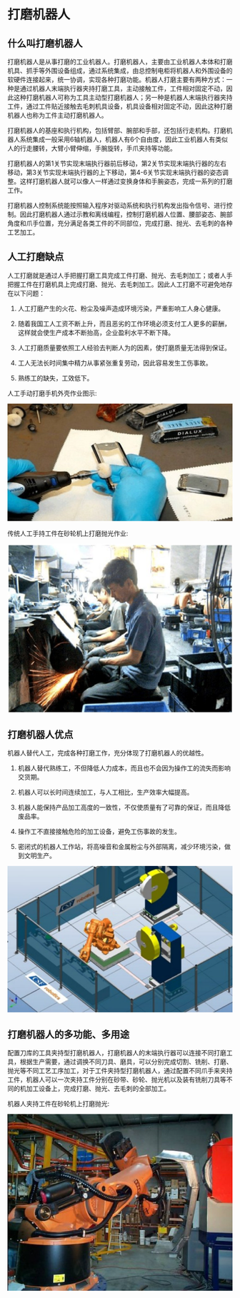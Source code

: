 # 打磨机器人

## 什么叫打磨机器人

打磨机器人是从事打磨的工业机器人。打磨机器人，主要由工业机器人本体和打磨机具、抓手等外围设备组成，通过系统集成，由总控制电柜将机器人和外围设备的软硬件连接起来，统一协调，实现各种打磨功能。机器人打磨主要有两种方式：一种是通过机器人末端执行器夹持打磨工具，主动接触工件，工件相对固定不动，因此这种打磨机器人可称为工具主动型打磨机器人；另一种是机器人末端执行器夹持工件，通过工件贴近接触去毛刺机具设备，机具设备相对固定不动，因此这种打磨机器人也称为工件主动打磨机器人。

打磨机器人的基座和执行机构，包括臂部、腕部和手部，还包括行走机构。打磨机器人系统集成一般采用6轴机器人，机器人有6个自由度，因此工业机器人有类似人的行走腰转，大臂小臂伸缩，手腕旋转，手爪夹持等功能。

打磨机器人的第1关节实现末端执行器前后移动，第2关节实现末端执行器的左右移动，第3关节实现末端执行器的上下移动，第4-6关节实现末端执行器的姿态调整。这样打磨机器人就可以像人一样通过变换身体和手腕姿态，完成一系列的打磨工作。

打磨机器人控制系统能按照输入程序对驱动系统和执行机构发出指令信号、进行控制。因此打磨机器人通过示教和离线编程，控制打磨机器人位置、腰部姿态、腕部角度和爪手位置，充分满足各类工件的不同部位，完成打磨、抛光、去毛刺的各种工艺加工。

## 人工打磨缺点

人工打磨就是通过人手把握打磨工具完成工件打磨、抛光、去毛刺加工；或者人手把握工件在打磨机具上完成打磨、抛光、去毛刺加工。因此人工打磨不可避免地存在以下问题：

1. 人工打磨产生的火花、粉尘及噪声造成环境污染，严重影响工人身心健康。

2. 随着我国工人工资不断上升，而且恶劣的工作环境必须支付工人更多的薪酬，这样就会使生产成本不断抬高，企业盈利水平不断下降。

3. 人工打磨质量要依照工人经验去判断人为的因素，使打磨质量无法得到保证。

4. 工人无法长时间集中精力从事紧张重复劳动，因此容易发生工伤事故。

5. 熟练工的缺失，工效低下。
 
人工手动打磨手机外壳作业图示:

![打磨](../../_media/dm/1.png)
 
传统人工手持工件在砂轮机上打磨抛光作业:

![打磨](../../_media/dm/2.png)

## 打磨机器人优点

机器人替代人工，完成各种打磨工作，充分体现了打磨机器人的优越性。

1. 机器人替代熟练工，不但降低人力成本，而且也不会因为操作工的流失而影响交货期。

2. 机器人可以长时间连续加工，与人工相比，生产效率大幅提高。

3. 机器人能保持产品加工高度的一致性，不仅使质量有了可靠的保证，而且降低废品率。

4. 操作工不直接接触危险的加工设备，避免工伤事故的发生。

5. 密闭式的机器人工作站，将高噪音和金属粉尘与外部隔离，减少环境污染，做到文明生产。

![打磨](../../_media/dm/3.png)

## 打磨机器人的多功能、多用途

配置刀库的工具夹持型打磨机器人，打磨机器人的末端执行器可以连接不同打磨工具，根据生产需要，通过调换不同刀具、磨具，可以分别完成切割、铣削、打磨、抛光等不同工艺工序加工，对于工件夹持型打磨机器人，通过配置不同爪手来夹持工件，机器人可以一次夹持工件分别在砂带、砂轮、抛光机以及装有铣削刀具等不同的机加工设备上，完成打磨、抛光、去毛刺的全部加工。

机器人夹持工件在砂轮机上打磨抛光:

![打磨](../../_media/dm/4.png)
